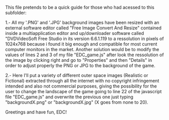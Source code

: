 This file pretends to be a quick guide for those who had acessed to this subfolder:

1.- All my '.PNG' and '.JPG' background images have been resized with an external software editor called "Free Image Convert And Resize" 
contained inside a multiapplication editor and up/downloader software called "DVDVideoSoft Free Studio in its version 6.6.1.119 to a 
ressolution in pixels of 1024x768 because i found it big enough and compatible for most current computer monitors in the market. 
Another solution would be to modify the values of lines 2 and 3 of my file "EDC_game.js" after look the ressolution of the image by 
clicking right and go to "Properties" and then "Details" in order to adjust properly the PNG or JPG to the background of the game.

2.- Here I'll put a variety of different outer space images (Realistic or Fictional) extracted through all the internet with no copyright infringement intended and also not commercial purposes, giving the possibility for the user to change the landscape of the game going to line 22 of the javascript file "EDC_game.js" and overwrite the previous one just typing "backgroundX.png" or "backgroundX.jpg" (X goes from none to 20).

Greetings and have fun, EDC!
